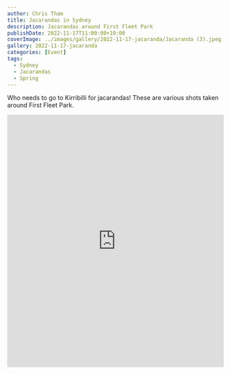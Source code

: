 ```yaml
---
author: Chris Tham
title: Jacarandas in Sydney
description: Jacarandas around First Fleet Park
publishDate: 2022-11-17T11:00:00+10:00
coverImage: ../images/gallery/2022-11-17-jacaranda/Jacaranda (3).jpeg
gallery: 2022-11-17-jacaranda
categories: [Event]
tags:
  - Sydney
  - Jacarandas
  - Spring
---
```


Who needs to go to Kirribilli for jacarandas! These are various shots taken around First Fleet Park.

<iframe src="https://www.facebook.com/plugins/post.php?href=https%3A%2F%2Fwww.facebook.com%2Fchris1.tham%2Fposts%2Fpfbid02SrnZ4eWCdm8ofMYW5gkjNhFCztL8ELdk59SpicHhMLozEuB3VpJiSX4fNuW42vYtl&show_text=true&width=500" width="500" height="582" style="border:none;overflow:hidden" scrolling="no" frameborder="0" allowfullscreen="true" allow="autoplay; clipboard-write; encrypted-media; picture-in-picture; web-share"></iframe>
